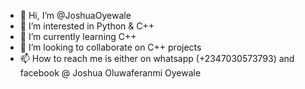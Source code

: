 - 👋 Hi, I’m @JoshuaOyewale
- 👀 I’m interested in Python & C++ 
- 🌱 I’m currently learning C++
- 💞️ I’m looking to collaborate on C++ projects 
- 📫 How to reach me is either on whatsapp (+2347030573793) and facebook @ Joshua Oluwaferanmi Oyewale

<!---
JoshuaOyewale/JoshuaOyewale is a ✨ special ✨ repository because its `README.md` (this file) appears on your GitHub profile.
You can click the Preview link to take a look at your changes.
--->
